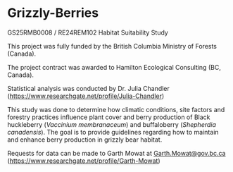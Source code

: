 # Grizzly-Berries
GS25RMB0008 / RE24REM102 Habitat Suitability Study

This project was fully funded by the British Columbia Ministry of Forests (Canada).

The project contract was awarded to Hamilton Ecological Consulting (BC, Canada).

Statistical analysis was conducted by Dr. Julia Chandler
(https://www.researchgate.net/profile/Julia-Chandler)

This study was done to determine how climatic conditions, site factors and forestry practices influence plant cover and berry production of Black huckleberry (_Vaccinium membranaceum_) and buffaloberry (_Shepherdia canadensis_). The goal is to provide guidelines regarding how to maintain and enhance berry production in grizzly bear habitat.

Requests for data can be made to Garth Mowat at Garth.Mowat@gov.bc.ca
(https://www.researchgate.net/profile/Garth-Mowat)
